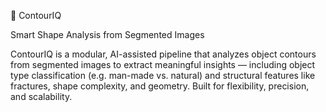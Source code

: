 🧠 ContourIQ

Smart Shape Analysis from Segmented Images

ContourIQ is a modular, AI-assisted pipeline that analyzes object contours from segmented images to extract meaningful insights — including object type classification (e.g. man-made vs. natural) and structural features like fractures, shape complexity, and geometry. Built for flexibility, precision, and scalability.
